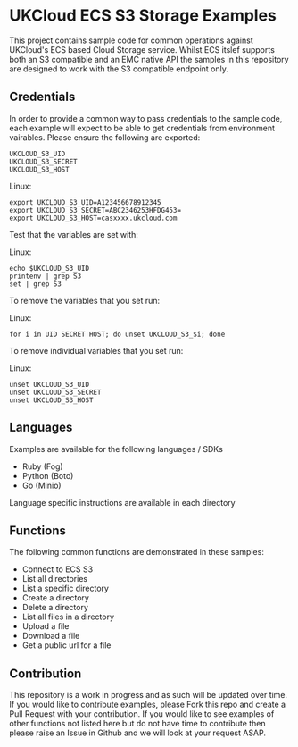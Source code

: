 # UKCloud ECS S3 Storage Examples

This project contains sample code for common operations against
UKCloud's ECS based Cloud Storage service. Whilst ECS itslef
supports both an S3 compatible and an EMC native API the samples in this
repository are designed to work with the S3 compatible endpoint only.

## Credentials
In order to provide a common way to pass credentials to the sample code,
each example will expect to be able to get credentials from environment
vairables. Please ensure the following are exported:

```
UKCLOUD_S3_UID
UKCLOUD_S3_SECRET
UKCLOUD_S3_HOST
```

Linux:
```
export UKCLOUD_S3_UID=A123456678912345
export UKCLOUD_S3_SECRET=ABC2346253HFDG453=
export UKCLOUD_S3_HOST=casxxxx.ukcloud.com
```

Test that the variables are set with:

Linux:
```
echo $UKCLOUD_S3_UID
printenv | grep S3
set | grep S3

```

To remove the variables that you set run:

Linux:
```
for i in UID SECRET HOST; do unset UKCLOUD_S3_$i; done
```

To remove individual variables that you set run:

Linux:
```
unset UKCLOUD_S3_UID
unset UKCLOUD_S3_SECRET
unset UKCLOUD_S3_HOST

```


## Languages
Examples are available for the following languages / SDKs
- Ruby (Fog)
- Python (Boto)
- Go (Minio)

Language specific instructions are available in each directory

## Functions
The following common functions are demonstrated in these samples:

- Connect to ECS S3
- List all directories
- List a specific directory
- Create a directory
- Delete a directory
- List all files in a directory
- Upload a file
- Download a file
- Get a public url for a file

## Contribution
This repository is a work in progress and as such will be updated over
time. If you would like to contribute examples, please Fork this repo
and create a Pull Request with your contribution. 
If you would like to see examples of other functions not listed here but
do not have time to contribute then please raise an Issue in Github and
we will look at your request ASAP.

